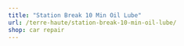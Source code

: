 ```yaml
---
title: "Station Break 10 Min Oil Lube"
url: /terre-haute/station-break-10-min-oil-lube/
shop: car repair
---
```

